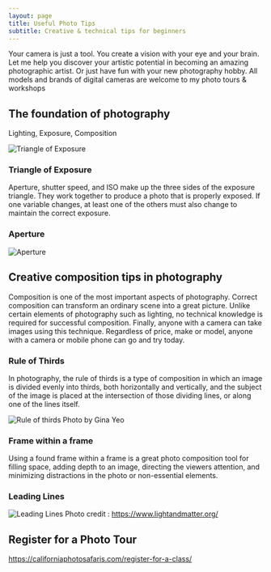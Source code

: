```yaml
---
layout: page
title: Useful Photo Tips
subtitle: Creative & technical tips for beginners
---
```


Your camera is just a tool.  You create a vision with your eye and your brain. Let me help you discover your artistic potential 
in becoming an amazing photographic artist. Or just have fun with your new photography hobby.  All models and brands
of  digital cameras are welcome to my photo tours & workshops

## The foundation of photography
Lighting, Exposure, Composition

![Triangle of Exposure](https://californiaphotosafaris.com/wp-content/uploads/2017/12/exposure-triangle.jpg)

### Triangle of Exposure
Aperture, shutter speed, and ISO make up the three sides of the exposure triangle. They work together to produce a photo that is properly exposed. If one variable changes, at least one of the others must also change to maintain the correct exposure.

### Aperture

![Aperture](https://californiaphotosafaris.com/wp-content/uploads/2017/12/aperture-and-exposure-digital-photography.jpg)

## Creative composition tips in photography

Composition is one of the most important aspects of photography.  Correct composition can transform an ordinary scene into a great picture.  Unlike certain elements of photography such as lighting, no technical knowledge is required for successful composition.  Finally, anyone with a camera can take images using this technique.  Regardless of price, make or model, anyone with a camera or mobile phone can go and try today.

### Rule of Thirds
In photography, the rule of thirds is a type of composition in which an image is divided evenly into thirds, both horizontally and vertically, and the subject of the image is placed at the intersection of those dividing lines, or along one of the lines itself.

![Rule of thirds](https://www.clickinmoms.com/blog/wp-content/uploads/2016/03/the-rule-of-thirds-on-the-beach-by-Gina-Yeo.jpg)
Photo by Gina Yeo

### Frame within a frame
Using a found frame within a frame is a great photo composition tool for filling space, adding depth to an image, directing the viewers attention, and minimizing distractions in the photo or non-essential elements.

### Leading Lines
![Leading Lines](https://www.lightandmatter.org/wp-content/uploads/2016/04/leading-lines-bad-1400x844.jpg)
Photo credit : https://www.lightandmatter.org/

## Register for a Photo Tour

https://californiaphotosafaris.com/register-for-a-class/
